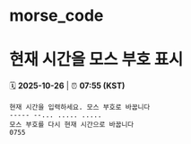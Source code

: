 # morse_code
# 현재 시간을 모스 부호 표시
<!-- MORSE_TIME_START -->
🗓️ **2025-10-26** | ⏰ **07:55 (KST)**

```
현재 시간을 입력하세요. 모스 부호로 바꿉니다
----- --... ..... .....
모스 부호를 다시 현재 시간으로 바꿉니다
0755
```
<!-- MORSE_TIME_END -->
